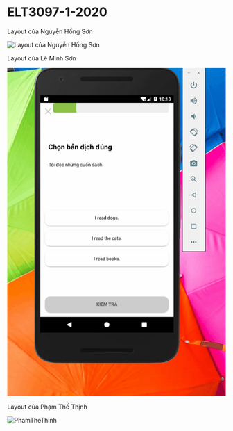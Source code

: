 # ELT3097-1-2020
Layout của Nguyễn Hồng Sơn






![Layout của Nguyễn Hồng Sơn](https://user-images.githubusercontent.com/48414003/94781151-a67bce80-03f3-11eb-9ca4-03650f781bdd.gif)






Layout của Lê Minh Sơn






![Layout của Lê Minh Sơn](https://github.com/sonnh23/ELT3097-1-2020/blob/master/LeMinhSon/Baitaptuan4.gif) 





Layout của Phạm Thế Thịnh






![PhamTheThinh](https://user-images.githubusercontent.com/71000977/94785419-cd3d0380-03f9-11eb-86eb-18b24d3eeca9.gif)
